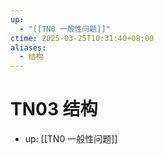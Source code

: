 ```yaml
---
up:
  - "[[TN0 一般性问题]]"
ctime: 2025-03-25T10:31:40+08:00
aliases:
  - 结构
---
```


# TN03 结构

- up: [[TN0 一般性问题]]
